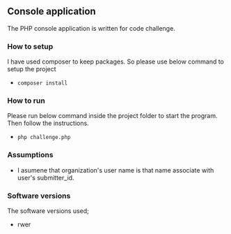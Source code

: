 ## Console application
The PHP console application is written for code challenge.

### How to setup

I have used composer to keep packages. So please use below command to setup the project
- ``composer install``
  

### How to run

Please run below command inside the project folder to start the program. 
Then follow the instructions.

- ``php challenge.php``


### Assumptions
- I asumene that organization's user name is that name associate with user's submitter_id.

### Software versions 
The software versions used;
- rwer